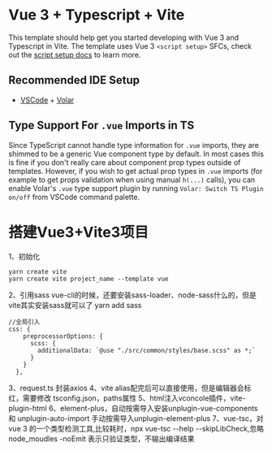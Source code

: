 # Vue 3 + Typescript + Vite

This template should help get you started developing with Vue 3 and Typescript in Vite. The template uses Vue 3 `<script setup>` SFCs, check out the [script setup docs](https://v3.vuejs.org/api/sfc-script-setup.html#sfc-script-setup) to learn more.

## Recommended IDE Setup

- [VSCode](https://code.visualstudio.com/) + [Volar](https://marketplace.visualstudio.com/items?itemName=johnsoncodehk.volar)

## Type Support For `.vue` Imports in TS

Since TypeScript cannot handle type information for `.vue` imports, they are shimmed to be a generic Vue component type by default. In most cases this is fine if you don't really care about component prop types outside of templates. However, if you wish to get actual prop types in `.vue` imports (for example to get props validation when using manual `h(...)` calls), you can enable Volar's `.vue` type support plugin by running `Volar: Switch TS Plugin on/off` from VSCode command palette.

# 搭建Vue3+Vite3项目
1、初始化
```
yarn create vite
yarn create vite project_name --template vue
```
2、引用sass
vue-cli的时候，还要安装sass-loader、node-sass什么的，但是vite其实安装sass就可以了
yarn add sass
```
//全局引入
css: {
    preprocessorOptions: {
      scss: {
        additionalData: `@use "./src/common/styles/base.scss" as *;`
      }
    }
  },
```
3、request.ts 封装axios
4、vite alias配完后可以直接使用，但是编辑器会标红，需要修改 tsconfig.json，paths属性
5、html注入vconcole插件，vite-plugin-html
6、element-plus，自动按需导入安装unplugin-vue-components 和 unplugin-auto-import
 手动按需导入unplugin-element-plus
7、vue-tsc，对 vue 3 的一个类型检测工具,比较耗时，npx vue-tsc --help
--skipLibCheck,忽略 node_moudles 
-noEmit 表示只验证类型，不输出编译结果
